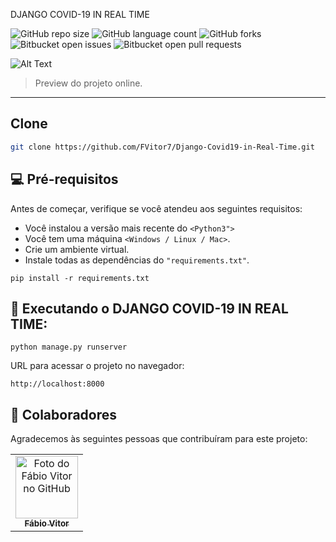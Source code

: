  DJANGO COVID-19 IN REAL TIME

![GitHub repo size](https://img.shields.io/github/repo-size/fvitor7/Django-Covid19-in-Real-Time?style=for-the-badge)
![GitHub language count](https://img.shields.io/github/languages/count/FVitor7/Django-Covid19-in-Real-Time?style=for-the-badge)
![GitHub forks](https://img.shields.io/github/forks/FVitor7/Django-Covid19-in-Real-Time?style=for-the-badge)
![Bitbucket open issues](https://img.shields.io/bitbucket/issues/FVitor7/DDjango-Covid19-in-Real-Time?style=for-the-badge)
![Bitbucket open pull requests](https://img.shields.io/bitbucket/pr-raw/FVitor7/Django-Covid19-in-Real-Time?style=for-the-badge)



![Alt Text](https://github.com/FVitor7/Django-Covid19-in-Real-Time/raw/main/README_FILES/gif_01.gif)

> Preview do projeto online.


---

## Clone
```bash
git clone https://github.com/FVitor7/Django-Covid19-in-Real-Time.git
```

## 💻 Pré-requisitos

Antes de começar, verifique se você atendeu aos seguintes requisitos:

* Você instalou a versão mais recente do `<Python3">`
* Você tem uma máquina `<Windows / Linux / Mac>`.
* Crie um ambiente virtual.
* Instale todas as dependências do `"requirements.txt"`.

```
pip install -r requirements.txt
```
## 🚀 Executando o DJANGO COVID-19 IN REAL TIME:

```
python manage.py runserver
```
URL para acessar o projeto no navegador:

```
http://localhost:8000
````

## 🤝 Colaboradores

Agradecemos às seguintes pessoas que contribuíram para este projeto:

<table>
  <tr>
    <td align="center">
      <a href="https://github.com/FVitor7">
        <img src="https://avatars2.githubusercontent.com/u/48036134?s=460&u=83e0e7eb1fe80c60164e6c9561a6174874c3b3da&v=4" width="100px;" alt="Foto do Fábio Vitor no GitHub"/><br>
        <sub>
          <b>Fábio Vitor</b>
        </sub>
      </a>
    </td>
    
  </tr>
</table>
